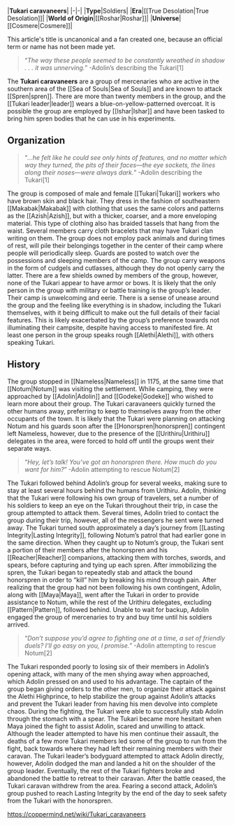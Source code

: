 |**Tukari caravaneers**|
|-|-|
|**Type**|Soldiers|
|**Era**|[[True Desolation\|True Desolation]]|
|**World of Origin**|[[Roshar\|Roshar]]|
|**Universe**|[[Cosmere\|Cosmere]]|

This article's title is uncanonical and a fan created one, because an official term or name has not been made yet.
>“*The way these people seemed to be constantly wreathed in shadow . . . it was unnerving.*”
\-Adolin’s describing the Tukari[1]


The **Tukari caravaneers** are a group of mercenaries who are active in the southern area of the [[Sea of Souls\|Sea of Souls]] and are known to attack [[Spren\|spren]]. There are more than twenty members in the group, and the [[Tukari leader\|leader]] wears a blue-on-yellow-patterned overcoat. It is possible the group are employed by [[Ishar\|Ishar]] and have been tasked to bring him spren bodies that he can use in his experiments.

## Organization
>“*...he felt like he could see only hints of features, and no matter which way they turned, the pits of their faces—the eye sockets, the lines along their noses—were always dark.*”
\-Adolin describing the Tukari[1]


The group is composed of male and female [[Tukari\|Tukari]] workers who have brown skin and black hair. They dress in the fashion of southeastern [[Makabak\|Makabak]] with clothing that uses the same colors and patterns as the [[Azish\|Azish]], but with a thicker, coarser, and a more enveloping material. This type of clothing also has braided tassels that hang from the waist. Several members carry cloth bracelets that may have Tukari clan writing on them.
The group does not employ pack animals and during times of rest, will pile their belongings together in the center of their camp where people will periodically sleep. Guards are posted to watch over the possessions and sleeping members of the camp. The group carry weapons in the form of cudgels and cutlasses, although they do not openly carry the latter. There are a few shields owned by members of the group, however, none of the Tukari appear to have armor or bows. It is likely that the only person in the group with military or battle training is the group’s leader.
Their camp is unwelcoming and eerie. There is a sense of unease around the group and the feeling like everything is in shadow, including the Tukari themselves, with it being difficult to make out the full details of their facial features. This is likely exacerbated by the group’s preference towards not illuminating their campsite, despite having access to manifested fire.
At least one person in the group speaks rough [[Alethi\|Alethi]], with others speaking Tukari.

## History
The group stopped in [[Nameless\|Nameless]] in 1175, at the same time that [[Notum\|Notum]] was visiting the settlement. While camping, they were approached by [[Adolin\|Adolin]] and [[Godeke\|Godeke]] who wished to learn more about their group. The Tukari caravaneers quickly turned the other humans away, preferring to keep to themselves away from the other occupants of the town.
It is likely that the Tukari were planning on attacking Notum and his guards soon after the [[Honorspren\|honorspren]] contingent left Nameless, however, due to the presence of the [[Urithiru\|Urithiru]] delegates in the area, were forced to hold off until the groups went their separate ways.

>“*Hey, let’s talk! You’ve got an honorspren there. How much do you want for him?*”
\-Adolin attempting to rescue Notum[2]

The Tukari followed behind Adolin’s group for several weeks, making sure to stay at least several hours behind the humans from Urithiru. Adolin, thinking that the Tukari were following his own group of travelers, set a number of his soldiers to keep an eye on the Tukari throughout their trip, in case the group attempted to attack them. Several times, Adolin tried to contact the group during their trip, however, all of the messengers he sent were turned away.
The Tukari turned south approximately a day’s journey from [[Lasting Integrity\|Lasting Integrity]], following Notum’s patrol that had earlier gone in the same direction. When they caught up to Notum’s group, the Tukari sent a portion of their members after the honorspren and his [[Reacher\|Reacher]] companions, attacking them with torches, swords, and spears, before capturing and tying up each spren. After immobilizing the spren, the Tukari began to repeatedly stab and attack the bound honorspren in order to “kill” him by breaking his mind through pain.
After realizing that the group had not been following his own contingent, Adolin, along with [[Maya\|Maya]], went after the Tukari in order to provide assistance to Notum, while the rest of the Urithiru delegates, excluding [[Pattern\|Pattern]], followed behind. Unable to wait for backup, Adolin engaged the group of mercenaries to try and buy time until his soldiers arrived.

>“*Don’t suppose you’d agree to fighting one at a time, a set of friendly duels? I’ll go easy on you, I promise.*”
\-Adolin attempting to rescue Notum[2]

The Tukari responded poorly to losing six of their members in Adolin’s opening attack, with many of the men shying away when approached, which Adolin pressed on and used to his advantage. The captain of the group began giving orders to the other men, to organize their attack against the Alethi Highprince, to help stabilize the group against Adolin’s attacks and prevent the Tukari leader from having his men devolve into complete chaos. During the fighting, the Tukari were able to successfully stab Adolin through the stomach with a spear.
The Tukari became more hesitant when Maya joined the fight to assist Adolin, scared and unwilling to attack. Although the leader attempted to have his men continue their assault, the deaths of a few more Tukari members led some of the group to run from the fight, back towards where they had left their remaining members with their caravan.
The Tukari leader’s bodyguard attempted to attack Adolin directly, however, Adolin dodged the man and landed a hit on the shoulder of the group leader. Eventually, the rest of the Tukari fighters broke and abandoned the battle to retreat to their caravan. After the battle ceased, the Tukari caravan withdrew from the area.
Fearing a second attack, Adolin’s group pushed to reach Lasting Integrity by the end of the day to seek safety from the Tukari with the honorspren.



https://coppermind.net/wiki/Tukari_caravaneers